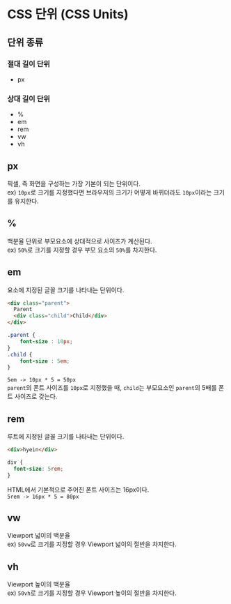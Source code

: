 # CSS 단위 (CSS Units)

## 단위 종류
### 절대 길이 단위
- px

### 상대 길이 단위
- %
- em
- rem
- vw
- vh


## px
픽셀, 즉 화면을 구성하는 가장 기본이 되는 단위이다.  
ex) `10px`로 크기를 지정했다면 브라우저의 크기가 어떻게 바뀌더라도 `10px`이라는 크기를 유지한다.

## % 
백분율 단위로 부모요소에 상대적으로 사이즈가 계산된다.  
ex) `50%`로 크기를 지정할 경우 부모 요소의 `50%`를 차지한다.

## em
요소에 지정된 글꼴 크기를 나타내는 단위이다.  
```html
<div class="parent">
  Parent
  <div class="child">Child</div>
</div>
```
```css
.parent {
    font-size : 10px;
}
.child {
    font-size : 5em;
}
```

`5em -> 10px * 5 = 50px`  
`parent`의 폰트 사이즈를 `10px`로 지정했을 때, `child`는 부모요소인 `parent`의 5배를 폰트 사이즈로 갖는다.  

## rem
루트에 지정된 글꼴 크기를 나타내는 단위이다.
```html
<div>hyein</div>
```
```css
div {
  font-size: 5rem;
}
```
HTML에서 기본적으로 주어진 폰트 사이즈는 16px이다.   
`5rem -> 16px * 5 = 80px`

## vw
Viewport 넓이의 백분율   
ex) `50vw`로 크기를 지정할 경우 Viewport 넓이의 절반을 차지한다.

## vh 
Viewport 높이의 백분율  
ex) `50vh`로 크기를 지정할 경우 Viewport 높이의 절반을 차지한다.

